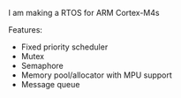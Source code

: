 I am making a RTOS for ARM Cortex-M4s

Features:
- Fixed priority scheduler
- Mutex
- Semaphore
- Memory pool/allocator with MPU support
- Message queue